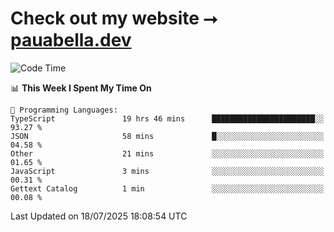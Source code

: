 # Check out my website ⭢ [pauabella.dev](https://pauabella.dev)

<!--START_SECTION:waka-->
![Code Time](http://img.shields.io/badge/Code%20Time-4%2C611%20hrs%2023%20mins-blue)

📊 **This Week I Spent My Time On** 

```text
💬 Programming Languages: 
TypeScript               19 hrs 46 mins      ███████████████████████░░   93.27 % 
JSON                     58 mins             █░░░░░░░░░░░░░░░░░░░░░░░░   04.58 % 
Other                    21 mins             ░░░░░░░░░░░░░░░░░░░░░░░░░   01.65 % 
JavaScript               3 mins              ░░░░░░░░░░░░░░░░░░░░░░░░░   00.31 % 
Gettext Catalog          1 min               ░░░░░░░░░░░░░░░░░░░░░░░░░   00.08 % 
```


 Last Updated on 18/07/2025 18:08:54 UTC
<!--END_SECTION:waka-->
